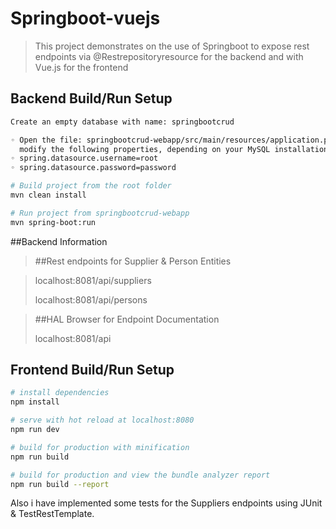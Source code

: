 # Springboot-vuejs 

> This project demonstrates on the use of Springboot to expose rest endpoints via @Restrepositoryresource for the backend
> and with Vue.js for the frontend

## Backend Build/Run Setup

``` bash
Create an empty database with name: springbootcrud

◦ Open the file: springbootcrud-webapp/src/main/resources/application.properties and
  modify the following properties, depending on your MySQL installation:
◦ spring.datasource.username=root
◦ spring.datasource.password=password

# Build project from the root folder
mvn clean install 

# Run project from springbootcrud-webapp
mvn spring-boot:run

```

##Backend Information

>##Rest endpoints for Supplier & Person Entities

>localhost:8081/api/suppliers
>
>localhost:8081/api/persons

>##HAL Browser for Endpoint Documentation
>
>localhost:8081/api

## Frontend Build/Run Setup
``` bash
# install dependencies
npm install

# serve with hot reload at localhost:8080
npm run dev

# build for production with minification
npm run build

# build for production and view the bundle analyzer report
npm run build --report
```


Also i have implemented some tests for the Suppliers endpoints using JUnit & TestRestTemplate.